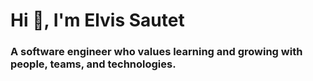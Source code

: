 <h1 align="left">Hi 👋, I'm Elvis Sautet</h1>
<h3 align="left">A software engineer who values learning and growing with people, teams, and technologies.</h3>
